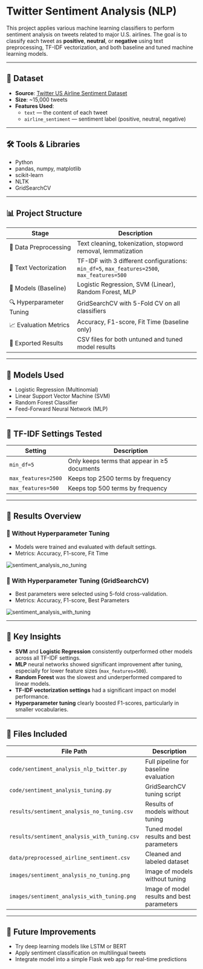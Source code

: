 # Twitter Sentiment Analysis (NLP)

This project applies various machine learning classifiers to perform sentiment analysis on tweets related to major U.S. airlines. The goal is to classify each tweet as **positive**, **neutral**, or **negative** using text preprocessing, TF-IDF vectorization, and both baseline and tuned machine learning models.

---

## 📁 Dataset

- **Source**: [Twitter US Airline Sentiment Dataset](https://www.kaggle.com/crowdflower/twitter-airline-sentiment)
- **Size**: ~15,000 tweets
- **Features Used**: 
  - `text` — the content of each tweet  
  - `airline_sentiment` — sentiment label (positive, neutral, negative)

---

## 🛠️ Tools & Libraries

- Python 
- pandas, numpy, matplotlib 
- scikit-learn  
- NLTK  
- GridSearchCV  

---

## 📊 Project Structure

| Stage                          | Description                                      |
|-------------------------------|--------------------------------------------------|
| 🧹 Data Preprocessing          | Text cleaning, tokenization, stopword removal, lemmatization |
| 🔡 Text Vectorization          | TF-IDF with 3 different configurations:<br> `min_df=5`, `max_features=2500`, `max_features=500` |
| 🧠 Models (Baseline)           | Logistic Regression, SVM (Linear), Random Forest, MLP |
| 🔍 Hyperparameter Tuning       | GridSearchCV with 5-Fold CV on all classifiers |
| 📈 Evaluation Metrics          | Accuracy, F1-score, Fit Time (baseline only)    |
| 📁 Exported Results            | CSV files for both untuned and tuned model results |

---

## 🧪 Models Used

- Logistic Regression (Multinomial)
- Linear Support Vector Machine (SVM)
- Random Forest Classifier
- Feed-Forward Neural Network (MLP)

---

## 🧠 TF-IDF Settings Tested

| Setting             | Description                                  |
|---------------------|----------------------------------------------|
| `min_df=5`          | Only keeps terms that appear in ≥5 documents |
| `max_features=2500` | Keeps top 2500 terms by frequency            |
| `max_features=500`  | Keeps top 500 terms by frequency             |

---

## 🏁 Results Overview

### 🔹 Without Hyperparameter Tuning
- Models were trained and evaluated with default settings.
- Metrics: Accuracy, F1-score, Fit Time
  
![sentiment_analysis_no_tuning](/results/sentiment_analysis_no_tuning.png)

### 🔹 With Hyperparameter Tuning (GridSearchCV)
- Best parameters were selected using 5-fold cross-validation.
- Metrics: Accuracy, F1-score, Best Parameters

![sentiment_analysis_with_tuning](/results/sentiment_analysis_with_tuning.png)

---

## 📌 Key Insights

- **SVM** and **Logistic Regression** consistently outperformed other models across all TF-IDF settings.
- **MLP** neural networks showed significant improvement after tuning, especially for lower feature sizes (`max_features=500`).
- **Random Forest** was the slowest and underperformed compared to linear models.
- **TF-IDF vectorization settings** had a significant impact on model performance.
- **Hyperparameter tuning** clearly boosted F1-scores, particularly in smaller vocabularies.

---

## 📂 Files Included

| File Path                                   | Description                              |
|---------------------------------------------|------------------------------------------|
| `code/sentiment_analysis_nlp_twitter.py`    | Full pipeline for baseline evaluation    |
| `code/sentiment_analysis_tuning.py`         | GridSearchCV tuning script               |
| `results/sentiment_analysis_no_tuning.csv`  | Results of models without tuning         |
| `results/sentiment_analysis_with_tuning.csv`| Tuned model results and best parameters  |
| `data/preprocessed_airline_sentiment.csv`   | Cleaned and labeled dataset              |
| `images/sentiment_analysis_no_tuning.png`   | Image of models without tuning           |
| `images/sentiment_analysis_with_tuning.png` | Image of model results and best parameters  |

---

## 🚀 Future Improvements

- Try deep learning models like LSTM or BERT  
- Apply sentiment classification on multilingual tweets  
- Integrate model into a simple Flask web app for real-time predictions  

 
